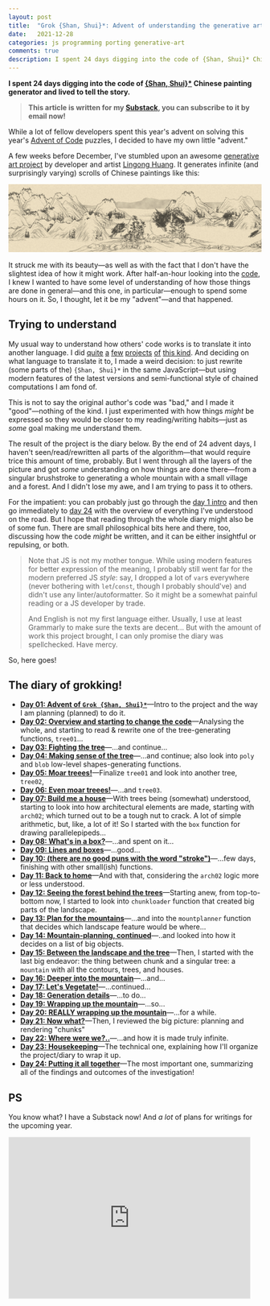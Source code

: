 ```yaml
---
layout: post
title:  "Grok {Shan, Shui}*: Advent of understanding the generative art"
date:   2021-12-28
categories: js programming porting generative-art
comments: true
description: I spent 24 days digging into the code of {Shan, Shui}* Chinese painting generator and lived to tell the story.
---
```


**I spent 24 days digging into the code of [{Shan, Shui}\*](https://github.com/LingDong-/shan-shui-inf) Chinese painting generator and lived to tell the story.**

> **This article is written for my [Substack](https://zverok.substack.com/), you can subscribe to it by email now!**

While a lot of fellow developers spent this year's advent on solving this year's [Advent of Code](https://adventofcode.com/) puzzles, I decided to have my own little "advent."

A few weeks before December, I've stumbled upon an awesome [generative art project](https://github.com/LingDong-/shan-shui-inf) by developer and artist [Lingong Huang](https://github.com/LingDong-). It generates infinite (and surprisingly varying) scrolls of Chinese paintings like this:

![](/img/advent2021/image00.png)

It struck me with its beauty—as well as with the fact that I don't have the slightest idea of how it might work. After half-an-hour looking into the [code](https://github.com/LingDong-/shan-shui-inf/blob/master/index.html), I knew I wanted to have some level of understanding of how those things are done in general—and this one, in particular—enough to spend some hours on it. So, I thought, let it be my "advent"—and that happened.

## Trying to understand

My usual way to understand how others' code works is to translate it into another language. I did [quite](https://github.com/zverok/xkcdize) [a](https://github.com/zverok/drosterize) [few](https://github.com/zverok/magic_cloud) [projects](https://zverok.space/blog/2020-05-16-ruby-as-apl.html) [of](https://github.com/molybdenum-99/mormor) [this kind](https://zverok.space/spellchecker.html). And deciding on what language to translate it to, I made a weird decision: to just rewrite (some parts of the) `{Shan, Shui}*` in the same JavaScript—but using modern features of the latest versions and semi-functional style of chained computations I am fond of.

This is not to say the original author's code was "bad," and I made it "good"—nothing of the kind. I just experimented with how things _might_ be expressed so they would be closer to my reading/writing habits—just as _some_ goal making me understand them.

The result of the project is the diary below. By the end of 24 advent days, I haven't seen/read/rewritten all parts of the algorithm—that would require trice this amount of time, probably. But I went through all the layers of the picture and got _some_ understanding on how things are done there—from a singular brushstroke to generating a whole mountain with a small village and a forest. And I didn't lose my awe, and I am trying to pass it to others.

For the impatient: you can probably just go through the [day 1 intro](/advent2021/day01.html) and then go immediately to [day 24](/advent2021/day24.html) with the overview of everything I've understood on the road. But I hope that reading through the whole diary might also be of some fun. There are small philosophical bits here and there, too, discussing how the code _might_ be written, and it can be either insightful or repulsing, or both.

> Note that JS is not my mother tongue. While using modern features for better expression of the meaning, I probably still went far for the modern preferred JS _style_: say, I dropped a lot of `var`s everywhere (never bothering with `let`/`const`, though I probably should've) and didn't use any linter/autoformatter. So it might be a somewhat painful reading or a JS developer by trade.
>
> And English is not my first language either. Usually, I use at least Grammarly to make sure the texts are decent... But with the amount of work this project brought, I can only promise the diary was spellchecked. Have mercy.

So, here goes!

## The diary of grokking!

* **[Day 01: Advent of `Grok {Shan, Shui}*`](/advent2021/day01.html)**—Intro to the project and the way I am planning (planned) to do it.
* **[Day 02: Overview and starting to change the code](/advent2021/day02.html)**—Analysing the whole, and starting to read & rewrite one of the tree-generating functions, `tree01`...
* **[Day 03: Fighting the tree](/advent2021/day03.html)**—...and continue...
* **[Day 04: Making sense of the tree](/advent2021/day04.html)**—...and continue; also look into `poly` and `blob` low-level shapes-generating functions.
* **[Day 05: Moar treees!](/advent2021/day05.html)**—Finalize `tree01` and look into another tree, `tree02`,
* **[Day 06: Even moar treees!](/advent2021/day06.html)**—...and `tree03`.
* **[Day 07: Build me a house](/advent2021/day07.html)**—With trees being (somewhat) understood, starting to look into how architectural elements are made, starting with `arch02`; which turned out to be a tough nut to crack. A lot of simple arithmetic, but, like, a lot of it! So I started with the `box` function for drawing parallelepipeds...
* **[Day 08: What's in a box?](/advent2021/day08.html)**—...and spent on it...
* **[Day 09: Lines and boxes](/advent2021/day09.html)**—...good...
* **[Day 10: (there are no good puns with the word "stroke")](/advent2021/day10.html)**—...few days, finishing with other small(ish) functions.
* **[Day 11: Back to home](/advent2021/day11.html)**—And with that, considering the `arch02` logic more or less understood.
* **[Day 12: Seeing the forest behind the trees](/advent2021/day12.html)**—Starting anew, from top-to-bottom now, I started to look into `chunkloader` function that created big parts of the landscape.
* **[Day 13: Plan for the mountains](/advent2021/day13.html)**—...and into the `mountplanner` function that decides which landscape feature would be where...
* **[Day 14: Mountain-planning, continued](/advent2021/day14.html)**—..and looked into how it decides on a list of big objects.
* **[Day 15: Between the landscape and the tree](/advent2021/day15.html)**—Then, I started with the last big endeavor: the thing between chunk and a singular tree: a `mountain` with all the contours, trees, and houses.
* **[Day 16: Deeper into the mountain](/advent2021/day16.html)**—...and...
* **[Day 17: Let's Vegetate!](/advent2021/day17.html)**—...continued...
* **[Day 18: Generation details](/advent2021/day18.html)**—...to do...
* **[Day 19: Wrapping up the mountain](/advent2021/day19.html)**—...so...
* **[Day 20: REALLY wrapping up the mountain](/advent2021/day20.html)**—...for a while.
* **[Day 21: Now what?](/advent2021/day21.html)**—Then, I reviewed the big picture: planning and rendering "chunks"
* **[Day 22: Where were we?..](/advent2021/day22.html)**—...and how it is made truly infinite.
* **[Day 23: Housekeeping](/advent2021/day23.html)**—The technical one, explaining how I'll organize the project/diary to wrap it up.
* **[Day 24: Putting it all together](/advent2021/day24.html)**—The most important one, summarizing all of the findings and outcomes of the investigation!

## PS

You know what? I have a Substack now! And _a lot_ of plans for writings for the upcoming year.

<iframe src="https://zverok.substack.com/embed" width="480" height="320" style="border:1px solid #EEE; background:white;" frameborder="0" scrolling="no"></iframe>
